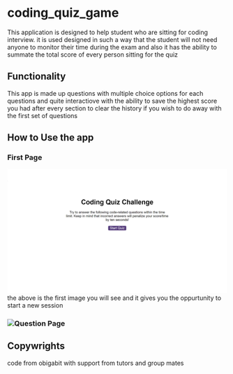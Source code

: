 # coding_quiz_game

This application is designed to help student who are sitting for coding interview. it is used designed in such a way that the student will not need anyone to monitor their time during the exam and also it has the ability to summate the total score of every person sitting for the quiz

## Functionality

This app is made up questions with multiple choice options for each questions and quite interactiove with the ability to save the highest score you had after every section to clear the history if you wish to do away with the first set of questions

## How to Use the app

### First Page

![index page](images/first-Page.png)
the above is the first image you will see and it gives you the oppurtunity to start a new session

### ![Question Page](images/qu)

## Copywrights

code from obigabit with support from tutors and group mates
